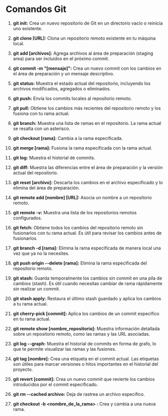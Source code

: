 # Comandos Git

1. __**git init:**__ Crea un nuevo repositorio de Git en un directorio vacío o reinicia uno existente.

2. __**git clone [URL]:**__ Clona un repositorio remoto existente en tu máquina local.

3. __**git add [archivos]:**__ Agrega archivos al área de preparación (staging area) para ser incluidos en el próximo commit.

4. __**git commit -m "[mensaje]":**__ Crea un nuevo commit con los cambios en el área de preparación y un mensaje descriptivo.

5. __**git status:**__ Muestra el estado actual del repositorio, incluyendo los archivos modificados, agregados o eliminados.

6. __**git push:**__ Envía los commits locales al repositorio remoto.

7. __**git pull:**__ Obtiene los cambios más recientes del repositorio remoto y los fusiona con tu rama actual.

8. __**git branch:**__ Muestra una lista de ramas en el repositorio. La rama actual se resalta con un asterisco.

9. __**git checkout [rama]:**__ Cambia a la rama especificada.

10. __**git merge [rama]:**__ Fusiona la rama especificada con la rama actual.

11. __**git log:**__ Muestra el historial de commits.

12. __**git diff:**__ Muestra las diferencias entre el área de preparación y la versión actual del repositorio.

13. __**git reset [archivo]:**__ Descarta los cambios en el archivo especificado y lo elimina del área de preparación.

14. __**git remote add [nombre] [URL]:**__ Asocia un nombre a un repositorio remoto.

15. __**git remote -v:**__ Muestra una lista de los repositorios remotos configurados.

16. __**git fetch:**__ Obtiene todos los cambios del repositorio remoto sin fusionarlos con tu rama actual. Es útil para revisar los cambios antes de fusionarlos.

17. __**git branch -d [rama]:**__ Elimina la rama especificada de manera local una vez que ya no la necesites.

18. __**git push origin --delete [rama]:**__ Elimina la rama especificada del repositorio remoto.

19. __**git stash:**__ Guarda temporalmente los cambios sin commit en una pila de cambios (stash). Es útil cuando necesitas cambiar de rama rápidamente sin realizar un commit.

20. __**git stash apply:**__ Restaura el último stash guardado y aplica los cambios a tu rama actual.

21. __**git cherry-pick [commit]:**__ Aplica los cambios de un commit específico en tu rama actual.

22. __**git remote show [nombre_repositorio]:**__ Muestra información detallada sobre un repositorio remoto, como las ramas y las URL asociadas.

23. __**git log --graph:**__ Muestra el historial de commits en forma de grafo, lo que te permite visualizar las ramas y las fusiones.

24. __**git tag [nombre]:**__ Crea una etiqueta en el commit actual. Las etiquetas son útiles para marcar versiones o hitos importantes en el historial del proyecto.

25. __**git revert [commit]:**__ Crea un nuevo commit que revierte los cambios introducidos por el commit especificado.

25. __**git rm --cached archivo:**__ Deja de rastrea un archivo especifico.

26. __**git checkout -b <nombre_de_la_rama> :**__ Crea y cambia a una nueva rama.